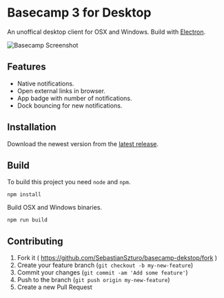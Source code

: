 # Basecamp 3 for Desktop

An unoffical desktop client for OSX and Windows. Build with [Electron](http://electron.atom.io/).

![Basecamp Screenshot](http://i.imgur.com/irLqsF1.png)

## Features

- Native notifications.
- Open external links in browser.
- App badge with number of notifications.
- Dock bouncing for new notifications.

## Installation

Download the newest version from the [latest release](https://github.com/bcalik/Whatsapp-Desktop/releases).

## Build

To build this project you need ``node`` and ``npm``.


```
npm install
```

Build OSX and Windows binaries.

```
npm run build
```

## Contributing

1. Fork it ( https://github.com/SebastianSzturo/basecamp-dekstop/fork )
2. Create your feature branch (`git checkout -b my-new-feature`)
3. Commit your changes (`git commit -am 'Add some feature'`)
4. Push to the branch (`git push origin my-new-feature`)
5. Create a new Pull Request
